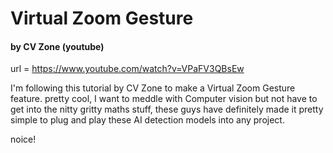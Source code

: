 # Virtual Zoom Gesture

#### by CV Zone (youtube)

url = https://www.youtube.com/watch?v=VPaFV3QBsEw

I'm following this tutorial by CV Zone to make a Virtual Zoom Gesture feature.
pretty cool, I want to meddle with Computer vision but not have to
get into the nitty gritty maths stuff, these guys have definitely made it pretty simple
to plug and play these AI detection models into any project.

noice!